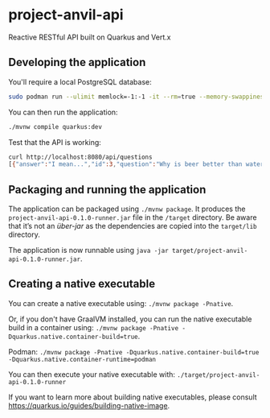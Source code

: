 # project-anvil-api

Reactive RESTful API built on Quarkus and Vert.x

## Developing the application

You'll require a local PostgreSQL database: 

```sh
sudo podman run --ulimit memlock=-1:-1 -it --rm=true --memory-swappiness=0 --name quarkus_test -e POSTGRES_USER=quarkus_test -e POSTGRES_PASSWORD=quarkus_test -e POSTGRES_DB=quarkus_test -p 5432:5432 postgres:10.5
```
You can then run the application:
```sh
./mvnw compile quarkus:dev
```
Test that the API is working:
```sh
curl http://localhost:8080/api/questions
[{"answer":"I mean...","id":3,"question":"Why is beer better than water"},{"answer":"hunter2","id":2,"question":"What is my password"},{"answer":"42","id":1,"question":"What is the meaning of life"}][shane@helix project-anvil-api]
```

## Packaging and running the application

The application can be packaged using `./mvnw package`.
It produces the `project-anvil-api-0.1.0-runner.jar` file in the `/target` directory.
Be aware that it’s not an _über-jar_ as the dependencies are copied into the `target/lib` directory.

The application is now runnable using `java -jar target/project-anvil-api-0.1.0-runner.jar`.

## Creating a native executable

You can create a native executable using: `./mvnw package -Pnative`.

Or, if you don't have GraalVM installed, you can run the native executable build in a container using: `./mvnw package -Pnative -Dquarkus.native.container-build=true`.

Podman: `./mvnw package -Pnative -Dquarkus.native.container-build=true -Dquarkus.native.container-runtime=podman`

You can then execute your native executable with: `./target/project-anvil-api-0.1.0-runner`

If you want to learn more about building native executables, please consult https://quarkus.io/guides/building-native-image.
